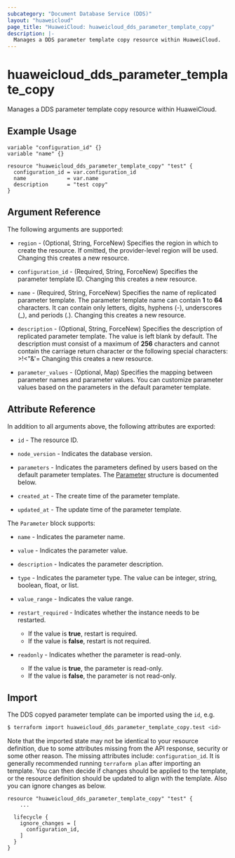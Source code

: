 ```yaml
---
subcategory: "Document Database Service (DDS)"
layout: "huaweicloud"
page_title: "HuaweiCloud: huaweicloud_dds_parameter_template_copy"
description: |-
  Manages a DDS parameter template copy resource within HuaweiCloud.
---
```


# huaweicloud_dds_parameter_template_copy

Manages a DDS parameter template copy resource within HuaweiCloud.

## Example Usage

```hcl
variable "configuration_id" {}
variable "name" {}

resource "huaweicloud_dds_parameter_template_copy" "test" {
  configuration_id = var.configuration_id
  name             = var.name
  description      = "test copy"
}
```

## Argument Reference

The following arguments are supported:

* `region` - (Optional, String, ForceNew) Specifies the region in which to create the resource.
  If omitted, the provider-level region will be used.
  Changing this creates a new resource.

* `configuration_id` - (Required, String, ForceNew) Specifies the parameter template ID.
  Changing this creates a new resource.

* `name` - (Required, String, ForceNew) Specifies the name of replicated parameter template.
  The parameter template name can contain **1** to **64** characters. It can contain only letters, digits, hyphens (-),
  underscores (_), and periods (.).
  Changing this creates a new resource.

* `description` - (Optional, String, ForceNew) Specifies the description of replicated parameter template.
  The value is left blank by default. The description must consist of a maximum of **256** characters and cannot contain
  the carriage return character or the following special characters: >!<"&'=
  Changing this creates a new resource.

* `parameter_values` - (Optional, Map) Specifies the mapping between parameter names and parameter values.
  You can customize parameter values based on the parameters in the default parameter template.

## Attribute Reference

In addition to all arguments above, the following attributes are exported:

* `id` - The resource ID.

* `node_version` - Indicates the database version.

* `parameters` - Indicates the parameters defined by users based on the default parameter templates.
  The [Parameter](#DdsParameterTemplate_Parameter) structure is documented below.

* `created_at` - The create time of the parameter template.

* `updated_at` - The update time of the parameter template.

<a name="DdsParameterTemplate_Parameter"></a>
The `Parameter` block supports:

* `name` - Indicates the parameter name.

* `value` - Indicates the parameter value.

* `description` - Indicates the parameter description.

* `type` - Indicates the parameter type. The value can be integer, string, boolean, float, or list.

* `value_range` - Indicates the value range.

* `restart_required` - Indicates whether the instance needs to be restarted.
  + If the value is **true**, restart is required.
  + If the value is **false**, restart is not required.

* `readonly` - Indicates whether the parameter is read-only.
  + If the value is **true**, the parameter is read-only.
  + If the value is **false**, the parameter is not read-only.

## Import

The DDS copyed parameter template can be imported using the `id`, e.g.

```bash
$ terraform import huaweicloud_dds_parameter_template_copy.test <id>
```

Note that the imported state may not be identical to your resource definition, due to some attributes missing from the
API response, security or some other reason.
The missing attributes include: `configuration_id`.
It is generally recommended running `terraform plan` after importing an template.
You can then decide if changes should be applied to the template, or the resource definition should be updated to
align with the template. Also you can ignore changes as below.

```hcl
resource "huaweicloud_dds_parameter_template_copy" "test" {
    ...

  lifecycle {
    ignore_changes = [
      configuration_id,
    ]
  }
}
```
